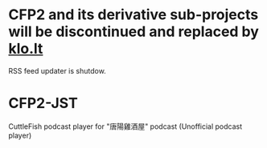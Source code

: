 # CFP2 and its derivative sub-projects will be discontinued and replaced by **[klo.lt](https://github.com/SotongDJ/klo.lt)**

RSS feed updater is shutdow.

# CFP2-JST
CuttleFish podcast player for "唐陽雞酒屋" podcast (Unofficial podcast player)
